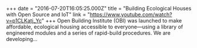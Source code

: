 +++
date = "2016-07-20T16:05:25.000Z"
title = "Building Ecological Houses with Open Source and IoT"
link = "https://www.youtube.com/watch?v=p1CLKatj_Yc"
+++
Open Building Institute (OBI) was launched to make affordable, ecological housing accessible to everyone—using a library of engineered modules and a series of rapid-build procedures. We are developing…
